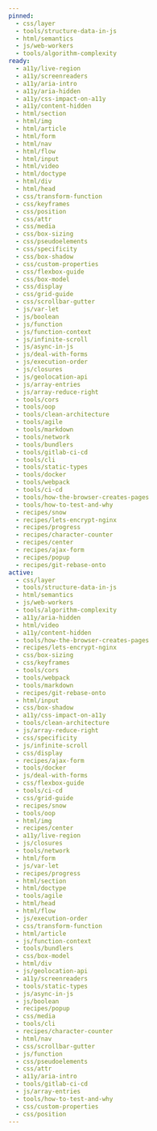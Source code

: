 ```yaml
---
pinned:
  - css/layer
  - tools/structure-data-in-js
  - html/semantics
  - js/web-workers
  - tools/algorithm-complexity
ready:
  - a11y/live-region
  - a11y/screenreaders
  - a11y/aria-intro
  - a11y/aria-hidden
  - a11y/css-impact-on-a11y
  - a11y/content-hidden
  - html/section
  - html/img
  - html/article
  - html/form
  - html/nav
  - html/flow
  - html/input
  - html/video
  - html/doctype
  - html/div
  - html/head
  - css/transform-function
  - css/keyframes
  - css/position
  - css/attr
  - css/media
  - css/box-sizing
  - css/pseudoelements
  - css/specificity
  - css/box-shadow
  - css/custom-properties
  - css/flexbox-guide
  - css/box-model
  - css/display
  - css/grid-guide
  - css/scrollbar-gutter
  - js/var-let
  - js/boolean
  - js/function
  - js/function-context
  - js/infinite-scroll
  - js/async-in-js
  - js/deal-with-forms
  - js/execution-order
  - js/closures
  - js/geolocation-api
  - js/array-entries
  - js/array-reduce-right
  - tools/cors
  - tools/oop
  - tools/clean-architecture
  - tools/agile
  - tools/markdown
  - tools/network
  - tools/bundlers
  - tools/gitlab-ci-cd
  - tools/cli
  - tools/static-types
  - tools/docker
  - tools/webpack
  - tools/ci-cd
  - tools/how-the-browser-creates-pages
  - tools/how-to-test-and-why
  - recipes/snow
  - recipes/lets-encrypt-nginx
  - recipes/progress
  - recipes/character-counter
  - recipes/center
  - recipes/ajax-form
  - recipes/popup
  - recipes/git-rebase-onto
active:
  - css/layer
  - tools/structure-data-in-js
  - html/semantics
  - js/web-workers
  - tools/algorithm-complexity
  - a11y/aria-hidden
  - html/video
  - a11y/content-hidden
  - tools/how-the-browser-creates-pages
  - recipes/lets-encrypt-nginx
  - css/box-sizing
  - css/keyframes
  - tools/cors
  - tools/webpack
  - tools/markdown
  - recipes/git-rebase-onto
  - html/input
  - css/box-shadow
  - a11y/css-impact-on-a11y
  - tools/clean-architecture
  - js/array-reduce-right
  - css/specificity
  - js/infinite-scroll
  - css/display
  - recipes/ajax-form
  - tools/docker
  - js/deal-with-forms
  - css/flexbox-guide
  - tools/ci-cd
  - css/grid-guide
  - recipes/snow
  - tools/oop
  - html/img
  - recipes/center
  - a11y/live-region
  - js/closures
  - tools/network
  - html/form
  - js/var-let
  - recipes/progress
  - html/section
  - html/doctype
  - tools/agile
  - html/head
  - html/flow
  - js/execution-order
  - css/transform-function
  - html/article
  - js/function-context
  - tools/bundlers
  - css/box-model
  - html/div
  - js/geolocation-api
  - a11y/screenreaders
  - tools/static-types
  - js/async-in-js
  - js/boolean
  - recipes/popup
  - css/media
  - tools/cli
  - recipes/character-counter
  - html/nav
  - css/scrollbar-gutter
  - js/function
  - css/pseudoelements
  - css/attr
  - a11y/aria-intro
  - tools/gitlab-ci-cd
  - js/array-entries
  - tools/how-to-test-and-why
  - css/custom-properties
  - css/position
---
```


